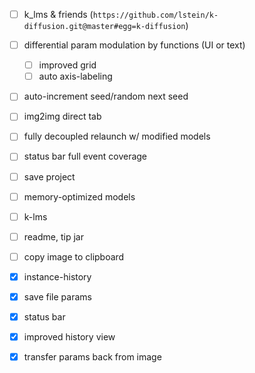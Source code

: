     
- [ ] k_lms & friends (`https://github.com/lstein/k-diffusion.git@master#egg=k-diffusion`)
- [ ] differential param modulation by functions (UI or text)
  - [ ] improved grid
  - [ ] auto axis-labeling
- [ ] auto-increment seed/random next seed
- [ ] img2img direct tab
- [ ] fully decoupled relaunch w/ modified models
- [ ] status bar full event coverage
- [ ] save project
- [ ] memory-optimized models
- [ ] k-lms
- [ ] readme, tip jar
- [ ] copy image to clipboard
- [x] instance-history
- [x] save file params
- [x] status bar
- [x] improved history view
- [x] transfer params back from image

